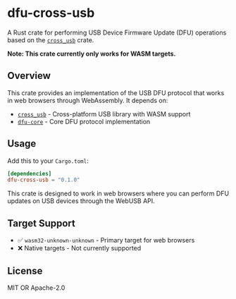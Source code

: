 dfu-cross-usb
=============

A Rust crate for performing USB Device Firmware Update (DFU) operations based on the [`cross_usb`](https://crates.io/crates/cross_usb) crate.

**Note: This crate currently only works for WASM targets.**

## Overview

This crate provides an implementation of the USB DFU protocol that works in web browsers through WebAssembly. It depends on:

- [`cross_usb`](https://crates.io/crates/cross_usb) - Cross-platform USB library with WASM support
- [`dfu-core`](https://crates.io/crates/dfu-core) - Core DFU protocol implementation

## Usage

Add this to your `Cargo.toml`:

```toml
[dependencies]
dfu-cross-usb = "0.1.0"
```

This crate is designed to work in web browsers where you can perform DFU updates on USB devices through the WebUSB API.

## Target Support

- ✅ `wasm32-unknown-unknown` - Primary target for web browsers
- ❌ Native targets - Not currently supported

## License

MIT OR Apache-2.0